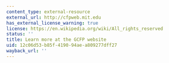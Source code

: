 ```yaml
---
content_type: external-resource
external_url: http://cfpweb.mit.edu
has_external_license_warning: true
license: https://en.wikipedia.org/wiki/All_rights_reserved
status: ''
title: Learn more at the GCFP website
uid: 12c06d53-b85f-4190-94ae-a809277dff27
wayback_url: ''
---
```

